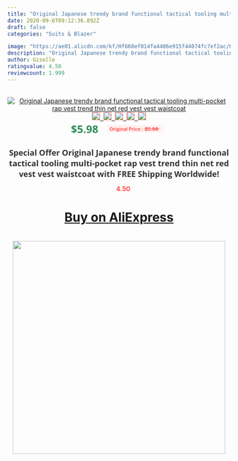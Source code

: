 ```yaml
---
title: "Original Japanese trendy brand functional tactical tooling multi-pocket rap vest trend thin net red vest vest waistcoat"
date: 2020-09-6T09:12:36.892Z
draft: false
categories: "Suits & Blazer"

image: "https://ae01.alicdn.com/kf/Hf668ef014fa4406e915f44074fc7ef2ac/Original-Japanese-trendy-brand-functional-tactical-tooling-multi-pocket-rap-vest-trend-thin-net-red-vest.jpg"
description: "Original Japanese trendy brand functional tactical tooling multi-pocket rap vest trend thin net red vest vest waistcoat"
author: Giselle
ratingvalue: 4.50
reviewcount: 1.999
---
```

<br>
<div style="text-align: center;">
<a href="https://s.click.aliexpress.com/e/_A317Kd" target="_blank" rel="nofollow noopener noreferrer"><img alt="Original Japanese trendy brand functional tactical tooling multi-pocket rap vest trend thin net red vest vest waistcoat" class="magnifier-image" src="https://ae01.alicdn.com/kf/Hf668ef014fa4406e915f44074fc7ef2ac/Original-Japanese-trendy-brand-functional-tactical-tooling-multi-pocket-rap-vest-trend-thin-net-red-vest.jpg_640x640.jpg">
<br>
<img style="border:1px solid salmon" src="https://ae01.alicdn.com/kf/Hf668ef014fa4406e915f44074fc7ef2ac/Original-Japanese-trendy-brand-functional-tactical-tooling-multi-pocket-rap-vest-trend-thin-net-red-vest.jpg_120x120.jpg">&nbsp;&nbsp;<img style="border:1px solid salmon" src="https://ae01.alicdn.com/kf/H9ea67576e95641ecae4192f6be12a9b6w/Original-Japanese-trendy-brand-functional-tactical-tooling-multi-pocket-rap-vest-trend-thin-net-red-vest.jpg_120x120.jpg">&nbsp;&nbsp;<img style="border:1px solid salmon" src="https://ae01.alicdn.com/kf/H906dbc7205094e218b306f0a7e0211dec/Original-Japanese-trendy-brand-functional-tactical-tooling-multi-pocket-rap-vest-trend-thin-net-red-vest.jpg_120x120.jpg">&nbsp;&nbsp;<img style="border:1px solid salmon" src="https://ae01.alicdn.com/kf/H5778fb186c76457f98c7510271370883H/Original-Japanese-trendy-brand-functional-tactical-tooling-multi-pocket-rap-vest-trend-thin-net-red-vest.jpg_120x120.jpg">&nbsp;&nbsp;<img style="border:1px solid salmon" src="https://ae01.alicdn.com/kf/H1763e9c7e9854fac94420a5e22636742c/Original-Japanese-trendy-brand-functional-tactical-tooling-multi-pocket-rap-vest-trend-thin-net-red-vest.jpg_120x120.jpg"></a></div><br0>
<div style="text-align: center;"><span style="background-color: white; border: 0px; box-sizing: border-box; color: seagreen; display: inline-block; font-family: &quot;open sans&quot; , &quot;arial&quot; , &quot;helvetica&quot; , sans-serif , &quot;heiti&quot;; font-size: 24px; font-stretch: inherit; font-weight: 700; line-height: inherit; margin: 0px 10px 0px 0px; padding: 0px; vertical-align: middle;">$5.98 </span>
<span style="background: rgb(255 , 241 , 241); border-radius: 3px; border: 0px; box-sizing: border-box; color: #ff4747; display: inline-block; font-family: inherit; font-size: 12px; font-stretch: inherit; font-style: inherit; font-variant: inherit; font-weight: 600; line-height: inherit; margin: 0px; padding: 2px 5px; transform: scale(0.9); vertical-align: middle;">Original Price : <b style="text-decoration: line-through;">$5.98 </b> &nbsp;&nbsp;</span></div>
<h1 style="color: #333333; display: inline-block; font-family: &quot;open sans&quot; , &quot;arial&quot; , &quot;helvetica&quot; , sans-serif , &quot;heiti&quot;; font-size: 18px; font-stretch: inherit; font-weight: 700; text-align: center;">Special Offer Original Japanese trendy brand functional tactical tooling multi-pocket rap vest trend thin net red vest vest waistcoat with FREE Shipping Worldwide!</h1>
<div style="color: #ff4747; text-align: center;">
<img src="https://4.bp.blogspot.com/-M0ZcTcb-5uY/XleCXlxnR4I/AAAAAAAAAEc/OrjgMkXV1oMQFaCRZj5HQwOCBcu3w1FegCPcBGAYYCw/s1600/star.png" style="height: 15px;">&nbsp;<b>4.50</b></div>
<div class="button_cont" align="center"><a class="buynow_a" href="https://s.click.aliexpress.com/e/_A317Kd" target="_blank" rel="nofollow noopener noreferrer"><H1>Buy on AliExpress</H1></a></div><br>
<div class="separator" style="clear: both; text-align: center;">
<img src="https://lh3.googleusercontent.com/-pTy5HemUv9M/XlePHvY0dAI/AAAAAAAAAE4/0nX5iRUoIWY8eMW9Dpxeirr157OZliDIgCLcBGAsYHQ/s1600/badge.gif" width="480">
</div>
